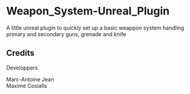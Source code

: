 # Weapon_System-Unreal_Plugin
A little unreal plugin to quickly set up a basic weappon system handling primary and secondary guns, grenade and knife 

## Credits

Developpers    

Marc-Antoine Jean   
Maxime Cosialls
